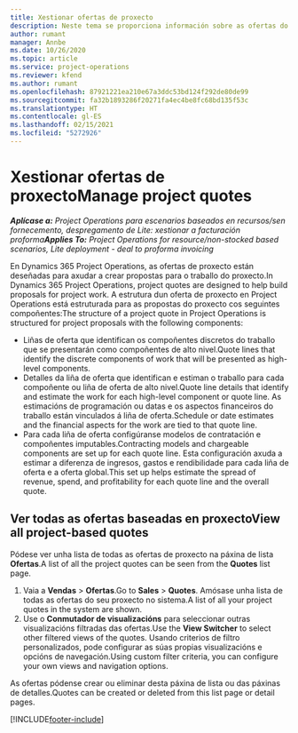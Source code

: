 ```yaml
---
title: Xestionar ofertas de proxecto
description: Neste tema se proporciona información sobre as ofertas do proxecto.
author: rumant
manager: Annbe
ms.date: 10/26/2020
ms.topic: article
ms.service: project-operations
ms.reviewer: kfend
ms.author: rumant
ms.openlocfilehash: 87921221ea210e67a3ddc53bd124f292de80de99
ms.sourcegitcommit: fa32b1893286f20271fa4ec4be8fc68bd135f53c
ms.translationtype: HT
ms.contentlocale: gl-ES
ms.lasthandoff: 02/15/2021
ms.locfileid: "5272926"
---
```

# <a name="manage-project-quotes"></a><span data-ttu-id="a2042-103">Xestionar ofertas de proxecto</span><span class="sxs-lookup"><span data-stu-id="a2042-103">Manage project quotes</span></span>

<span data-ttu-id="a2042-104">_**Aplícase a:** Project Operations para escenarios baseados en recursos/sen fornecemento, despregamento de Lite: xestionar a facturación proforma_</span><span class="sxs-lookup"><span data-stu-id="a2042-104">_**Applies To:** Project Operations for resource/non-stocked based scenarios, Lite deployment - deal to proforma invoicing_</span></span>

<span data-ttu-id="a2042-105">En Dynamics 365 Project Operations, as ofertas de proxecto están deseñadas para axudar a crear propostas para o traballo do proxecto.</span><span class="sxs-lookup"><span data-stu-id="a2042-105">In Dynamics 365 Project Operations, project quotes are designed to help build proposals for project work.</span></span> <span data-ttu-id="a2042-106">A estrutura dun oferta de proxecto en Project Operations está estruturada para as propostas do proxecto cos seguintes compoñentes:</span><span class="sxs-lookup"><span data-stu-id="a2042-106">The structure of a project quote in Project Operations is structured for project proposals with the following components:</span></span>

  - <span data-ttu-id="a2042-107">Liñas de oferta que identifican os compoñentes discretos do traballo que se presentarán como compoñentes de alto nivel.</span><span class="sxs-lookup"><span data-stu-id="a2042-107">Quote lines that identify the discrete components of work that will be presented as high-level components.</span></span>
  - <span data-ttu-id="a2042-108">Detalles da liña de oferta que identifican e estiman o traballo para cada compoñente ou liña de oferta de alto nivel.</span><span class="sxs-lookup"><span data-stu-id="a2042-108">Quote line details that identify and estimate the work for each high-level component or quote line.</span></span> <span data-ttu-id="a2042-109">As estimacións de programación ou datas e os aspectos financeiros do traballo están vinculados á liña de oferta.</span><span class="sxs-lookup"><span data-stu-id="a2042-109">Schedule or date estimates and the financial aspects for the work are tied to that quote line.</span></span>
  - <span data-ttu-id="a2042-110">Para cada liña de oferta configúranse modelos de contratación e compoñentes imputables.</span><span class="sxs-lookup"><span data-stu-id="a2042-110">Contracting models and chargeable components are set up for each quote line.</span></span> <span data-ttu-id="a2042-111">Esta configuración axuda a estimar a diferenza de ingresos, gastos e rendibilidade para cada liña de oferta e a oferta global.</span><span class="sxs-lookup"><span data-stu-id="a2042-111">This set up helps estimate the spread of revenue, spend, and profitability for each quote line and the overall quote.</span></span>

## <a name="view-all-project-based-quotes"></a><span data-ttu-id="a2042-112">Ver todas as ofertas baseadas en proxecto</span><span class="sxs-lookup"><span data-stu-id="a2042-112">View all project-based quotes</span></span>

<span data-ttu-id="a2042-113">Pódese ver unha lista de todas as ofertas de proxecto na páxina de lista **Ofertas**.</span><span class="sxs-lookup"><span data-stu-id="a2042-113">A list of all the project quotes can be seen from the **Quotes** list page.</span></span> 

1. <span data-ttu-id="a2042-114">Vaia a **Vendas** > **Ofertas**.</span><span class="sxs-lookup"><span data-stu-id="a2042-114">Go to **Sales** > **Quotes**.</span></span> <span data-ttu-id="a2042-115">Amósase unha lista de todas as ofertas do seu proxecto no sistema.</span><span class="sxs-lookup"><span data-stu-id="a2042-115">A list of all your project quotes in the system are shown.</span></span> 
2. <span data-ttu-id="a2042-116">Use o **Conmutador de visualizacións** para seleccionar outras visualizacións filtradas das ofertas.</span><span class="sxs-lookup"><span data-stu-id="a2042-116">Use the **View Switcher** to select other filtered views of the quotes.</span></span> <span data-ttu-id="a2042-117">Usando criterios de filtro personalizados, pode configurar as súas propias visualizacións e opcións de navegación.</span><span class="sxs-lookup"><span data-stu-id="a2042-117">Using custom filter criteria, you can configure your own views and navigation options.</span></span>

<span data-ttu-id="a2042-118">As ofertas pódense crear ou eliminar desta páxina de lista ou das páxinas de detalles.</span><span class="sxs-lookup"><span data-stu-id="a2042-118">Quotes can be created or deleted from this list page or detail pages.</span></span>


[!INCLUDE[footer-include](../../includes/footer-banner.md)]